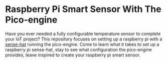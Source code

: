 # Raspberry Pi Smart Sensor With The Pico-engine
Have you ever needed a fully configurable temperature sensor to complete your IoT project? 
This repository focuses on setting up a raspberry pi with a [sense-hat](https://www.raspberrypi.org/products/sense-hat/) running 
the pico-engine. Come to learn what it takes to set up a raspberry pi sense-hat, stay to see what configuration the pico-engine provides,
leave inspired to create your raspberry pi smart sensor.
